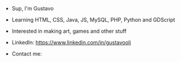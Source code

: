 - Sup, I'm Gustavo

- Learning HTML, CSS, Java, JS, MySQL, PHP, Python and GDScript

- Interested in making art, games and other stuff

- LinkedIn:
  https://www.linkedin.com/in/gustavooli

- Contact me:


<!---
gustavoolivv/gustavoolivv is a ✨ special ✨ repository because its `README.md` (this file) appears on your GitHub profile.
You can click the Preview link to take a look at your changes.
--->
